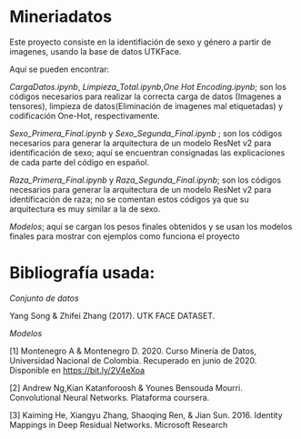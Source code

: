 # Mineriadatos

Este proyecto consiste en la identifiación de sexo y género a partir de imagenes, usando la base de datos UTKFace. 

Aquí se pueden encontrar: 

*CargaDatos.ipynb*, *Limpieza_Total.ipynb*,*One Hot Encoding.ipynb*; son los códigos necesarios para realizar la correcta carga de datos (Imagenes a tensores), limpieza de datos(Eliminación de imagenes mal etiquetadas) y codificación One-Hot, respectivamente.  

*Sexo_Primera_Final.ipynb* y *Sexo_Segunda_Final.ipynb* ; son los códigos necesarios para generar la arquitectura de un modelo ResNet v2 para identificación de sexo; aquí se encuentran consignadas las explicaciones de cada parte del código en español. 

*Raza_Primera_Final.ipynb* y *Raza_Segunda_Final.ipynb*; son los códigos necesarios para generar la arquitectura de un modelo ResNet v2 para identificación de raza; no se comentan estos códigos ya que su arquitectura es muy similar a la de sexo. 

*Modelos*; aquí se cargan los pesos finales obtenidos y se usan los modelos finales para mostrar con ejemplos como funciona el proyecto

# Bibliografía usada: 

*Conjunto de datos* 

Yang Song & Zhifei Zhang (2017). UTK FACE DATASET.

*Modelos* 

[1] Montenegro A & Montenegro D. 2020. Curso Minería de Datos, Universidad Nacional de Colombia. Recuperado en junio de 2020. Disponible en https://bit.ly/2V4eXoa 

[2] Andrew Ng,Kian Katanforoosh & Younes Bensouda Mourri. Convolutional Neural Networks. Plataforma coursera.

[3] Kaiming He, Xiangyu Zhang, Shaoqing Ren, & Jian Sun. 2016. Identity Mappings in Deep Residual Networks. Microsoft Research

 
 



